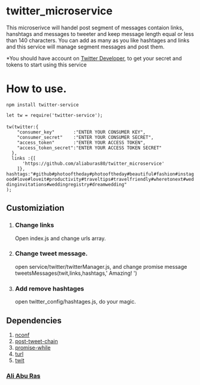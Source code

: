 # twitter_microservice
This microserivce will handel post segment of messages contaion links, hanshtags and messages to tweeter and keep message length equal or less than 140 characters.
You can add as many as you like hashtages and links and this service will manage segment messages and post them.
<p>*You should have account on <a href='https://dev.twitter.com/'>Twitter Developer</a>, to get your secret and tokens to start using this service </p>
<h1>How to use.</h1>
  <code>npm install twitter-service</code><br>
  <P>
<code>let tw = require('twitter-service');</code><br>
<code></code><br>
<code>tw(twitter:{</code><br>
<code>    "consumer_key"       :"ENTER YOUR CONSUMER KEY",</code><br>
<code>    "consumer_secret"    :"ENTER YOUR CONSUMER SECRET",</code><br>
<code>    "access_token"       :"ENTER YOUR ACCESS TOKEN",</code><br>
<code>    "access_token_secret":"ENTER YOUR ACCESS TOKEN SECRET"</code><br>
<code>  },</code><br>
<code>  links :{[</code><br>
<code>      'https://github.com/aliaburas80/twitter_microservice'</code><br>
<code>    ]},</code><br>
<code>hashtags:"#github#photooftheday#photooftheday#beautiful#fashion#instagood#love#loveit#productivity#traveltips#travelfriendly#wheretonext#weddinginvitations#weddingregistry#dreamwedding"</code><br>
<code>);</code><br>


<h2>Customiziation</h2>
  <ol>
  <li>
  <h3>Change links</h3>
    <p>Open index.js and change urls array.</p>
  </li>
  <li>
  <h3>Change tweet message.</h3>
    <p>open service/twitter/twitterManager.js, and change promise message  tweetsMessages(twit,links,hashtags,' Amazing! ')</p>
  </li>
  <li> 
  <h3>Add remove hashtages</h3>
    <p>open twitter_config/hashtages.js, do your magic.</p>
  </li>
  </ol>

  
 <h2>Dependencies</h2>
 <ol>
   <li><a href='https://www.npmjs.com/package/nconf'>nconf</a></li>
   <li><a href='https://www.npmjs.com/package/post-tweet-chain'>post-tweet-chain</a></li>
   <li><a href='https://www.npmjs.com/package/promise-while'>promise-while</a></li>
   <li><a href='https://www.npmjs.com/package/turl'>turl</a></li>
   <li><a href='https://www.npmjs.com/package/twit'>twit</a></li>
 </ol>
<h3><a href="mailto:aliaburas80@gmail.com">Ali Abu Ras</a><h3>
